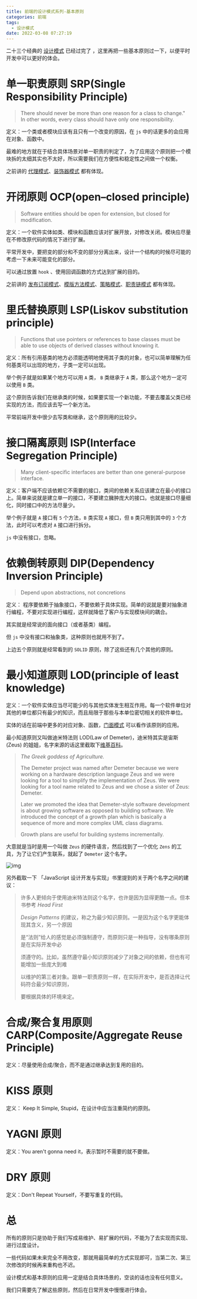 ```yaml
---
title: 前端的设计模式系列-基本原则
categories: 前端
tags:
  - 设计模式
date: 2022-03-08 07:27:19
---
```


二十三个经典的 [设计模式](https://pattern.windliang.wang/) 已经过完了 ，这里再把一些基本原则过一下，以便平时开发中可以更好的体会。

# 单一职责原则 SRP(Single Responsibility Principle)

> There should never be more than one reason for a class to change." In other words, every class should have only one responsibility.

定义：一个类或者模块应该有且只有一个改变的原因，在 `js` 中的话更多的会应用在对象、函数中。

最难的地方就在于结合具体场景对单一职责的判定了，为了应用这个原则把一个模块拆的太细其实也不太好，所以需要我们在方便性和稳定性之间做一个权衡。

之前讲的 [代理模式](https://pattern.windliang.wang/posts/%E5%89%8D%E7%AB%AF%E7%9A%84%E8%AE%BE%E8%AE%A1%E6%A8%A1%E5%BC%8F%E7%B3%BB%E5%88%97-%E4%BB%A3%E7%90%86%E6%A8%A1%E5%BC%8F.html)、[装饰器模式](https://pattern.windliang.wang/posts/%E5%89%8D%E7%AB%AF%E7%9A%84%E8%AE%BE%E8%AE%A1%E6%A8%A1%E5%BC%8F%E7%B3%BB%E5%88%97-%E8%A3%85%E9%A5%B0%E5%99%A8%E6%A8%A1%E5%BC%8F.html) 都有体现。

# 开闭原则 OCP(open–closed principle)

> Software entities should be open for extension, but closed for modification.

定义：一个软件实体如类、模块和函数应该对扩展开放，对修改关闭。模块应尽量在不修改原代码的情况下进行扩展。

平常开发中，要把变的部分和不变的部分分离出来，设计一个结构的时候尽可能的考虑一下未来可能变化的部分。

可以通过放置 `hook` 、使用回调函数的方式达到扩展的目的。

之前讲的 [发布订阅模式](https://pattern.windliang.wang/posts/%E5%89%8D%E7%AB%AF%E7%9A%84%E8%AE%BE%E8%AE%A1%E6%A8%A1%E5%BC%8F%E7%B3%BB%E5%88%97-%E5%8F%91%E5%B8%83%E8%AE%A2%E9%98%85%E6%A8%A1%E5%BC%8F.html)、[模版方法模式](https://pattern.windliang.wang/posts/%E5%89%8D%E7%AB%AF%E7%9A%84%E8%AE%BE%E8%AE%A1%E6%A8%A1%E5%BC%8F%E7%B3%BB%E5%88%97-%E6%A8%A1%E7%89%88%E6%A8%A1%E5%BC%8F.html)、[策略模式](https://pattern.windliang.wang/posts/%E5%89%8D%E7%AB%AF%E7%9A%84%E8%AE%BE%E8%AE%A1%E6%A8%A1%E5%BC%8F%E7%B3%BB%E5%88%97-%E7%AD%96%E7%95%A5%E6%A8%A1%E5%BC%8F.html)、[职责链模式](https://pattern.windliang.wang/posts/%E5%89%8D%E7%AB%AF%E7%9A%84%E8%AE%BE%E8%AE%A1%E6%A8%A1%E5%BC%8F%E7%B3%BB%E5%88%97-%E8%B4%A3%E4%BB%BB%E9%93%BE%E6%A8%A1%E5%BC%8F.html) 都有体现。

# 里氏替换原则 LSP(Liskov substitution principle)
> Functions that use pointers or references to base classes must be able to use objects of derived classes without knowing it.

定义：所有引用基类的地方必须能透明地使用其子类的对象，也可以简单理解为任何基类可以出现的地方，子类一定可以出现。

举个例子就是如果某个地方可以用 `A` 类， `B` 类继承于 `A` 类，那么这个地方一定可以使用 `B` 类。

这个原则告诉我们在继承类的时候，如果要实现一个新功能，不要去覆盖父类已经实现的方法，而应该去写一个新方法。

平常前端开发中很少去写类和继承，这个原则用的比较少。

# 接口隔离原则 ISP(Interface Segregation Principle)

> Many client-specific interfaces are better than one general-purpose interface.

定义：客户端不应该依赖它不需要的接口，类间的依赖关系应该建立在最小的接口上。简单来说就是建立单一的接口，不要建立臃肿庞大的接口。也就是接口尽量细化，同时接口中的方法尽量少。

举个例子就是 `A` 接口有 `5` 个方法，`B` 类实现 `A` 接口，但 `B` 类只用到其中的 `3` 个方法，此时可以考虑对 `A` 接口进行拆分。

`js` 中没有接口，忽略。

#  依赖倒转原则 DIP(Dependency Inversion Principle)

> Depend upon abstractions, not concretions

定义： 程序要依赖于抽象接口，不要依赖于具体实现。简单的说就是要对抽象进行编程，不要对实现进行编程，这样就降低了客户与实现模块间的耦合。

其实就是经常说的面向接口（或者基类）编程。

但 `js` 中没有接口和抽象类，这种原则也就用不到了。

上边五个原则就是经常看到的 `SOLID` 原则，除了这些还有几个其他的原则。

# 最小知道原则 LOD(principle of least knowledge)

定义：一个软件实体应当尽可能少的与其他实体发生相互作用。每一个软件单位对其他的单位都只有最少的知识，而且局限于那些与本单位密切相关的软件单位。

实体的话在前端中更多的对应对象、函数，[门面模式](https://pattern.windliang.wang/posts/%E5%89%8D%E7%AB%AF%E7%9A%84%E8%AE%BE%E8%AE%A1%E6%A8%A1%E5%BC%8F%E7%B3%BB%E5%88%97-%E5%A4%96%E8%A7%82%E6%A8%A1%E5%BC%8F.html) 可以看作该原则的应用。

最小知道原则又叫做迪米特法则 LOD(Law of Demeter)，迪米特其实是宙斯(Zeus) 的姐姐，名字来源的话这里截取下[维基百科](https://en.wikipedia.org/wiki/Law_of_Demeter)。

> *The Greek goddess of Agriculture.*
>
> The Demeter project was named after Demeter because we were working on a hardware description language Zeus and we were looking for a tool to simplify the implementation of Zeus. We were looking for a tool name related to Zeus and we chose a sister of Zeus: Demeter.
>
> Later we promoted the idea that Demeter-style software development is about growing software as opposed to building software. We introduced the concept of a growth plan which is basically a sequence of more and more complex UML class diagrams.
>
> Growth plans are useful for building systems incrementally.

大意就是当时是用一个叫做 `Zeus` 的硬件语言，然后找到了一个优化 `Zens` 的工具，为了让它们产生联系，就起了 `Demeter` 这个名字。

![img](https://windliangblog.oss-cn-beijing.aliyuncs.com/windliangblog.oss-cn-beijing.aliyuncs.com25_29914_743225_ccd123bf574133ea11e60e85e7057014_38a998_301.jpg)

另外截取一下 「JavaScript 设计开发与实现」书里提到的关于两个名字之间的建议：

> 许多人更倾向于使用迪米特法则这个名字，也许是因为显得更酷一点。但本书参考 *Head First* 
>
> *Design Patterns* 的建议，称之为最少知识原则。一是因为这个名字更能体现其含义，另一个原因
>
> 是“法则”给人的感觉是必须强制遵守，而原则只是一种指导，没有哪条原则是在实际开发中必
>
> 须遵守的。比如，虽然遵守最小知识原则减少了对象之间的依赖，但也有可能增加一些庞大到难
>
> 以维护的第三者对象。跟单一职责原则一样，在实际开发中，是否选择让代码符合最少知识原则，
>
> 要根据具体的环境来定。

# 合成/聚合复用原则 CARP(Composite/Aggregate Reuse Principle)

定义：尽量使用合成/聚合，而不是通过继承达到复用的目的。

# KISS 原则

定义： Keep It Simple, Stupid，在设计中应当注重简约的原则。

# YAGNI 原则

定义：You aren't gonna need it，表示暂时不需要的就不要做。

# DRY 原则

定义：Don't Repeat Yourself，不要写重复的代码。

# 总

所有的原则只是协助于我们写成易维护、易扩展的代码，不能为了去实现而实现、进行过度设计。

一些代码如果未来完全不用改变，那就用最简单的方式实现即可，当第二次、第三次修改的时候再来重构也不迟。

设计模式和基本原则的应用一定是结合具体场景的，空谈的话也没有任何意义。

我们只需要先了解这些原则，然后在日常开发中慢慢进行体会。
